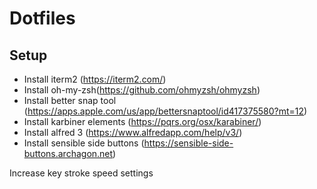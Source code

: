 # Dotfiles

## Setup

* Install iterm2 (https://iterm2.com/)
* Install oh-my-zsh(https://github.com/ohmyzsh/ohmyzsh)
* Install better snap tool (https://apps.apple.com/us/app/bettersnaptool/id417375580?mt=12)
* Install karbiner elements (https://pqrs.org/osx/karabiner/)
* Install alfred 3 (https://www.alfredapp.com/help/v3/)
* Install sensible side buttons (https://sensible-side-buttons.archagon.net)

Increase key stroke speed settings

